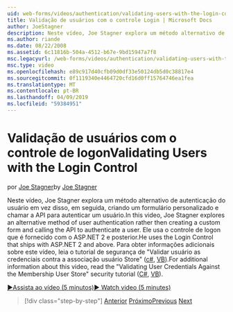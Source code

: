 ```yaml
---
uid: web-forms/videos/authentication/validating-users-with-the-login-control
title: Validação de usuários com o controle Login | Microsoft Docs
author: JoeStagner
description: Neste vídeo, Joe Stagner explora um método alternativo de autenticação do usuário em vez disso, em seguida, criando um formulário personalizado e chamar a API para autenticar um uso...
ms.author: riande
ms.date: 08/22/2008
ms.assetid: 6c11816b-504a-4512-b67e-9bd15947a7f8
msc.legacyurl: /web-forms/videos/authentication/validating-users-with-the-login-control
msc.type: video
ms.openlocfilehash: e89c917d40cfb09d0df33e50124db5d0c38817e4
ms.sourcegitcommit: 0f1119340e4464720cfd16d0ff15764746ea1fea
ms.translationtype: MT
ms.contentlocale: pt-BR
ms.lasthandoff: 04/09/2019
ms.locfileid: "59384951"
---
```

# <a name="validating-users-with-the-login-control"></a><span data-ttu-id="ff948-103">Validação de usuários com o controle de logon</span><span class="sxs-lookup"><span data-stu-id="ff948-103">Validating Users with the Login Control</span></span>

<span data-ttu-id="ff948-104">por [Joe Stagner](https://github.com/JoeStagner)</span><span class="sxs-lookup"><span data-stu-id="ff948-104">by [Joe Stagner](https://github.com/JoeStagner)</span></span>

<span data-ttu-id="ff948-105">Neste vídeo, Joe Stagner explora um método alternativo de autenticação do usuário em vez disso, em seguida, criando um formulário personalizado e chamar a API para autenticar um usuário.</span><span class="sxs-lookup"><span data-stu-id="ff948-105">In this video, Joe Stagner explores an alternative method of user authentication rather then creating a custom form and calling the API to authenticate a user.</span></span> <span data-ttu-id="ff948-106">Ele usa o controle de logon que é fornecido com o ASP.NET 2 e posterior.</span><span class="sxs-lookup"><span data-stu-id="ff948-106">He uses the Login Control that ships with ASP.NET 2 and above.</span></span> <span data-ttu-id="ff948-107">Para obter informações adicionais sobre este vídeo, leia o tutorial de segurança de "Validar usuário as credenciais contra a associação usuário Store" ([c#](../../overview/older-versions-security/membership/validating-user-credentials-against-the-membership-user-store-cs.md), [VB](../../overview/older-versions-security/membership/validating-user-credentials-against-the-membership-user-store-vb.md)).</span><span class="sxs-lookup"><span data-stu-id="ff948-107">For additional information about this video, read the "Validating User Credentials Against the Membership User Store" security tutorial ([C#](../../overview/older-versions-security/membership/validating-user-credentials-against-the-membership-user-store-cs.md), [VB](../../overview/older-versions-security/membership/validating-user-credentials-against-the-membership-user-store-vb.md)).</span></span>

[<span data-ttu-id="ff948-108">&#9654;Assista ao vídeo (5 minutos)</span><span class="sxs-lookup"><span data-stu-id="ff948-108">&#9654; Watch video (5 minutes)</span></span>](https://channel9.msdn.com/Blogs/ASP-NET-Site-Videos/validating-users-with-the-login-control)

> [!div class="step-by-step"]
> <span data-ttu-id="ff948-109">[Anterior](validating-users-manually.md)
> [Próximo](adding-users-to-your-membership-system.md)</span><span class="sxs-lookup"><span data-stu-id="ff948-109">[Previous](validating-users-manually.md)
[Next](adding-users-to-your-membership-system.md)</span></span>
